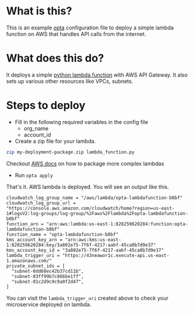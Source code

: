 # What is this?

This is an example [opta](https://github.com/run-x/opta) configuration file to deploy a simple lambda function on AWS that handles API calls from the internet.

# What does this do?
It deploys a simple [python lambda function](https://github.com/awsdocs/aws-doc-sdk-examples/blob/main/python/example_code/lambda/lambda_handler_rest.py) with AWS API Gateway. It also sets up various other resources like VPCs, subnets.

# Steps to deploy
* Fill in the following required variables in the config file
  * org_name
  * account_id
* Create a zip file for your lambda.
```bash
zip my-deployment-package.zip lambda_function.py
```
Checkout [AWS docs](https://docs.aws.amazon.com/lambda/latest/dg/python-package.html) on how to package more complex lambdas
* Run `opta apply`

That's it. AWS lambda is deployed. You will see an output like this.

```
cloudwatch_log_group_name = "/aws/lambda/opta-lambdafunction-b0bf"
cloudwatch_log_group_url = "https://console.aws.amazon.com/cloudwatch/home?region=us-east-1#logsV2:log-groups/log-group/%2Faws%2Flambda%2Fopta-lambdafunction-b0bf"
function_arn = "arn:aws:lambda:us-east-1:828259620284:function:opta-lambdafunction-b0bf"
function_name = "opta-lambdafunction-b0bf"
kms_account_key_arn = "arn:aws:kms:us-east-1:828259620284:key/3a802e75-7f6f-4217-aabf-45ca0b7d9e37"
kms_account_key_id = "3a802e75-7f6f-4217-aabf-45ca0b7d9e37"
lambda_trigger_uri = "https://43neawor1c.execute-api.us-east-1.amazonaws.com/"
private_subnet_ids = [
  "subnet-0dd60ec42b37cd11b",
  "subnet-03ff99b7c866be1ff",
  "subnet-01c2d9c9c9a0f2d47",
]
```

You can visit the `lambda_trigger_uri` created above to check your microservice deployed on lambda.
